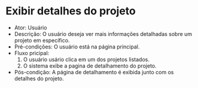 # Exibir detalhes do projeto

* Ator: Usuário
* Descrição: O usuário deseja ver mais informações detalhadas sobre um projeto em específico.
* Pré-condições: O usuário está na página principal.
* Fluxo pricipal:
  1. O usuário usário clica em um dos projetos listados.
  2. O sistema exibe a pagina de detalhamento do projeto.
* Pós-condição: A página de detalhamento é exibida junto com os detalhes do projeto.
